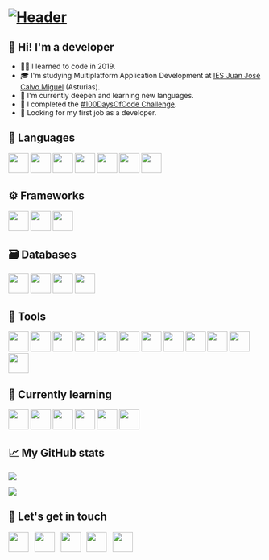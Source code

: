 # [![Header](https://github.com/pablohs1986/pablohs1986/blob/master/ghPHheader.gif "Header")](https://pabloherrero.me/)


## 👋&nbsp;Hi! I'm a developer
 
  - 👨‍💻&nbsp;I learned to code in 2019.
  - 🎓&nbsp;I'm studying Multiplatform Application Development at <a href = "http://www.iesjuanjosecalvomiguel.es/index.php?option=com_content&view=article&id=92&Itemid=478"> IES Juan José Calvo Miguel</a> (Asturias).
  - 🎯&nbsp;I'm currently deepen and learning new languages.
  - 🚀&nbsp;I completed the <a href= "https://github.com/pablohs1986/100-days-of-code"> #100DaysOfCode Challenge</a>.
  - 💼&nbsp;Looking for my first job as a developer.

## 👅&nbsp;Languages
<div><a href="#"><img height="40" src="https://github.com/pablohs1986/pablohs1986/blob/master/icons/java.png"/></a>
<a href="#"><img height="40" src="https://github.com/pablohs1986/pablohs1986/blob/master/icons/icons8-javascript-48.png"/></a>
<a href="#"><img height="40" src="https://github.com/pablohs1986/pablohs1986/blob/master/icons/icons8-typescript-48.png"/></a>
<a href="#"><img height="40" src="https://github.com/pablohs1986/pablohs1986/blob/master/icons/icons8-sql-50.png"/></a>
<a href="#"><img height="40" src="https://github.com/pablohs1986/pablohs1986/blob/master/icons/icons8-xml-50.png"/></a>
<a href="#"><img height="40" src="https://github.com/pablohs1986/pablohs1986/blob/master/icons/icons8-html-5-48.png"/></a>
<a href="#"><img height="40" src="https://github.com/pablohs1986/pablohs1986/blob/master/icons/icons8-css3-48.png"/></a><div>

## ⚙️&nbsp;Frameworks
<div><a href="#"><img height="40" src="https://github.com/pablohs1986/pablohs1986/blob/master/icons/angular_A.png"/></a>
<a href="#"><img height="40" src="https://github.com/pablohs1986/pablohs1986/blob/master/icons/hibernate.png"/></a>
<a href="#"><img height="40" src="https://github.com/pablohs1986/pablohs1986/blob/master/icons/icons8-bootstrap-48.png"/></a></div>

## 🗃️&nbsp;Databases
<div><a href="#"><img height="40" src="https://github.com/pablohs1986/pablohs1986/blob/master/icons/Oracle_SQL_Developer_logo.svg.png"/></a>
<a href="#"><img height="40" src="https://github.com/pablohs1986/pablohs1986/blob/master/icons/icons8-mysql-logo-50.png"/></a>
<a href="#"><img height="40" src="https://github.com/pablohs1986/pablohs1986/blob/master/icons/icons8-postgresql-48.png"/></a>
<a href="#"><img height="40" src="https://github.com/pablohs1986/pablohs1986/blob/master/icons/mongodb.png"/></a>
</div>

## 🧰&nbsp;Tools
<div><a href="#"><img height="40" src="https://github.com/pablohs1986/pablohs1986/blob/master/icons/icons8-intellij-idea-48.png"/></a>
<a href="#"><img height="40" src="https://github.com/pablohs1986/pablohs1986/blob/master/icons/icons8-pycharm-48.png"/></a>
<a href="#"><img height="40" src="https://github.com/pablohs1986/pablohs1986/blob/master/icons/icons8-netbeans-64.png"/></a>
<a href="#"><img height="40" src="https://github.com/pablohs1986/pablohs1986/blob/master/icons/icons8-visual-studio-code-2019-96.png"/></a>
<a href="#"><img height="40" src="https://github.com/pablohs1986/pablohs1986/blob/master/icons/icons8-console-48.png"/></a>
<a href="#"><img height="40" src="https://github.com/pablohs1986/pablohs1986/blob/master/icons/icons8-npm-48.png"/></a>
<a href="#"><img height="40" src="https://github.com/pablohs1986/pablohs1986/blob/master/icons/icons8-git.png"/></a>
<a href="#"><img height="40" src="https://github.com/pablohs1986/pablohs1986/blob/master/icons/icons8-gitkraken-64.png"/></a>
<a href="#"><img height="40" src="https://github.com/pablohs1986/pablohs1986/blob/master/icons/icons8-heroku-48.png"/></a>
<a href="#"><img height="40" src="https://github.com/pablohs1986/pablohs1986/blob/master/icons/icons8-figma.png"/></a>
<a href="#"><img height="40" src="https://github.com/pablohs1986/pablohs1986/blob/master/icons/icons8-canva.png"/></a>
<a href="#"><img height="40" src="https://github.com/pablohs1986/pablohs1986/blob/master/icons/icons8-gimp.png"/></a></div>

## 📖&nbsp;Currently learning
<div><a href="#"><img height="40" src="https://github.com/pablohs1986/pablohs1986/blob/master/icons/react.png"/></a>
<a href="#"><img height="40" src="https://github.com/pablohs1986/pablohs1986/blob/master/icons/icons8-nodejs-96.png"/></a>
<a href="#"><img height="40" src="https://github.com/pablohs1986/pablohs1986/blob/master/icons/icons8-android-os-48.png"/></a>
<a href="#"><img height="40" src="https://github.com/pablohs1986/pablohs1986/blob/master/icons/64px-Android_Studio_icon.svg.png"/></a>
<a href="#"><img height="40" src="https://github.com/pablohs1986/pablohs1986/blob/master/icons/dart.png"/></a>
<a href="#"><img height="40" src="https://github.com/pablohs1986/pablohs1986/blob/master/icons/flutter.png"/></a>

## 📈&nbsp;My GitHub stats
<img align="center" src="https://github-readme-stats.vercel.app/api?username=pablohs1986&show_icons=true&theme=dracula&count_private=true&show_icons=true&hide_title=true"/>

<img src="https://komarev.com/ghpvc/?username=pablohs1986&label=Profile+Views&color=2e8b57&style=flat" /></a>

## 💬&nbsp;Let's get in touch
<p align='left'>
<a href="https://pabloherrero.me/"><img height="40" src="https://github.com/pablohs1986/pablohs1986/blob/master/icons/icons8-link-52.png"></a>&nbsp;&nbsp;
<a href="https://dev.to/pablohs1986"><img height="40" src="https://github.com/pablohs1986/pablohs1986/blob/master/icons/dev-badge.png"></a>&nbsp;&nbsp;
<a href="https://es.stackoverflow.com/users/149406/pablohs1986?tab=profile"><img height="40" src="https://github.com/pablohs1986/pablohs1986/blob/master/icons/icons8-stack-overflow-96.png"></a>&nbsp;&nbsp;
<a href="https://twitter.com/pablohs1986/"><img height="40" src="https://github.com/pablohs1986/pablohs1986/blob/master/icons/icons8-twitter-96.png"></a>&nbsp;&nbsp;
<a href="https://www.linkedin.com/in/pabloherrero1986/"><img height="40" src="https://github.com/pablohs1986/pablohs1986/blob/master/icons/icons8-linkedin-96.png"></a>
</p>

